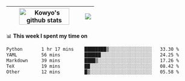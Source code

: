 | <a href="https://github.com/anuraghazra/github-readme-stats"><img width="85%" src="https://github-readme-stats.vercel.app/api?username=kowyo&show_icons=true&hide_border=true&theme=transparent" alt="Kowyo's github stats" /></a> | <a href="https://github.com/anuraghazra/github-readme-stats"><img align="center" src="https://github-readme-stats.vercel.app/api/top-langs/?username=kowyo&exclude_repo=Engineering-Competition-Robot,mobile-robot&hide=c,assembly,shaderlab,hlsl,mathematica,cmake&layout=compact&hide_border=true&theme=transparent" /></a> |
| ------------- | ------------- |

📊 **This week I spent my time on**
<!--START_SECTION:waka-->

```txt
Python       1 hr 17 mins    ████████▒░░░░░░░░░░░░░░░░   33.30 %
YAML         56 mins         ██████░░░░░░░░░░░░░░░░░░░   24.25 %
Markdown     39 mins         ████▒░░░░░░░░░░░░░░░░░░░░   17.26 %
TeX          19 mins         ██░░░░░░░░░░░░░░░░░░░░░░░   08.42 %
Other        12 mins         █▒░░░░░░░░░░░░░░░░░░░░░░░   05.58 %
```

<!--END_SECTION:waka-->
